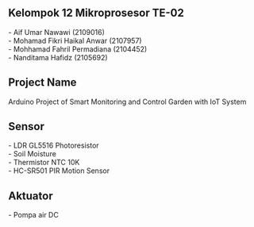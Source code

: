 <h2 class="bb_tag">Kelompok 12 Mikroprosesor TE-02</h2>
                - Aif Umar Nawawi (2109016)
            <br>- Mohamad Fikri Haikal Anwar (2107957)
            <br>- Mohhamad Fahril Permadiana (2104452)
            <br>- Nanditama Hafidz (2105692)<br>
<h2 class="bb_tag">Project Name</h2>Arduino Project of Smart Monitoring and Control Garden with IoT System           
<h2 class="bb_tag">Sensor</h2>- LDR GL5516 Photoresistor
            <br>- Soil Moisture
            <br>- Thermistor NTC 10K
            <br>- HC-SR501 PIR Motion Sensor<br>
<h2 class="bb_tag">Aktuator</h2>- Pompa air DC
